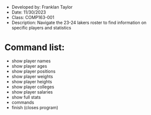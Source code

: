 - Developed by: Franklan Taylor
- Date: 11/30/2023
- Class: COMP163-001
- Description: Navigate the 23-24 lakers roster to find information on specific players and statistics

# Command list: 
- show player names
- show player ages
- show player positions
- show player weights
- show player heights
- show player colleges
- show player salaries
- show full stats
- commands
- finish (closes program)
